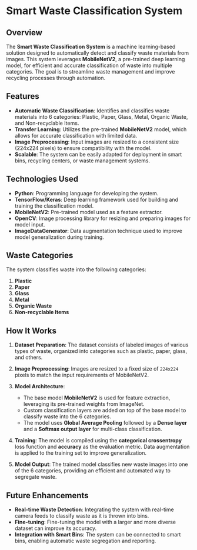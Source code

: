 # Smart Waste Classification System

## Overview
The **Smart Waste Classification System** is a machine learning-based solution designed to automatically detect and classify waste materials from images. This system leverages **MobileNetV2**, a pre-trained deep learning model, for efficient and accurate classification of waste into multiple categories. The goal is to streamline waste management and improve recycling processes through automation.

## Features
- **Automatic Waste Classification**: Identifies and classifies waste materials into 6 categories: Plastic, Paper, Glass, Metal, Organic Waste, and Non-recyclable Items.
- **Transfer Learning**: Utilizes the pre-trained **MobileNetV2** model, which allows for accurate classification with limited data.
- **Image Preprocessing**: Input images are resized to a consistent size (224x224 pixels) to ensure compatibility with the model.
- **Scalable**: The system can be easily adapted for deployment in smart bins, recycling centers, or waste management systems.

## Technologies Used
- **Python**: Programming language for developing the system.
- **TensorFlow/Keras**: Deep learning framework used for building and training the classification model.
- **MobileNetV2**: Pre-trained model used as a feature extractor.
- **OpenCV**: Image processing library for resizing and preparing images for model input.
- **ImageDataGenerator**: Data augmentation technique used to improve model generalization during training.

## Waste Categories
The system classifies waste into the following categories:
1. **Plastic**
2. **Paper**
3. **Glass**
4. **Metal**
5. **Organic Waste**
6. **Non-recyclable Items**

## How It Works
1. **Dataset Preparation**:
   The dataset consists of labeled images of various types of waste, organized into categories such as plastic, paper, glass, and others.

2. **Image Preprocessing**:
   Images are resized to a fixed size of `224x224` pixels to match the input requirements of MobileNetV2.

3. **Model Architecture**:
   - The base model **MobileNetV2** is used for feature extraction, leveraging its pre-trained weights from ImageNet.
   - Custom classification layers are added on top of the base model to classify waste into the 6 categories.
   - The model uses **Global Average Pooling** followed by a **Dense layer** and a **Softmax output layer** for multi-class classification.

4. **Training**:
   The model is compiled using the **categorical crossentropy** loss function and **accuracy** as the evaluation metric. Data augmentation is applied to the training set to improve generalization.

5. **Model Output**:
   The trained model classifies new waste images into one of the 6 categories, providing an efficient and automated way to segregate waste.

## Future Enhancements
- **Real-time Waste Detection**: Integrating the system with real-time camera feeds to classify waste as it is thrown into bins.
- **Fine-tuning**: Fine-tuning the model with a larger and more diverse dataset can improve its accuracy.
- **Integration with Smart Bins**: The system can be connected to smart bins, enabling automatic waste segregation and reporting.
